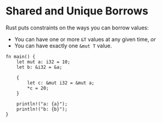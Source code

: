 # Shared and Unique Borrows

Rust puts constraints on the ways you can borrow values:

* You can have one or more `&T` values at any given time, _or_
* You can have exactly one `&mut T` value.

```rust,editable,compile_fail
fn main() {
    let mut a: i32 = 10;
    let b: &i32 = &a;

    {
        let c: &mut i32 = &mut a;
        *c = 20;
    }

    println!("a: {a}");
    println!("b: {b}");
}
```
